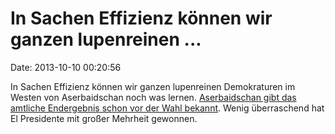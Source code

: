 In Sachen Effizienz können wir ganzen lupenreinen \...
======================================================

Date: 2013-10-10 00:20:56

In Sachen Effizienz können wir ganzen lupenreinen Demokraturen im Westen
von Aserbaidschan noch was lernen. [Aserbaidschan gibt das amtliche
Endergebnis schon vor der Wahl
bekannt](http://www.washingtonpost.com/blogs/worldviews/wp/2013/10/09/oops-azerbaijan-released-election-results-before-voting-had-even-started/).
Wenig überraschend hat El Presidente mit großer Mehrheit gewonnen.
